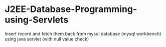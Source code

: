 # J2EE-Database-Programming-using-Servlets
Insert record and fetch them back from mysql database (mysql workbench) using java servlet (with null value check)
